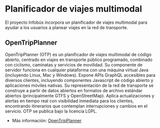 # Planificador de viajes multimodal

El proyecto Infobús incorpora un planificador de viajes multimodal para ayudar a los usuarios a planear viajes en la red de transporte.

## OpenTripPlanner

OpenTripPlanner (OTP) es un planificador de viajes multimodal de código abierto, centrado en viajes en transporte público programado, combinado con ciclismo, caminatas y servicios de movilidad. Su componente de servidor funciona en cualquier plataforma con una máquina virtual Java (incluyendo Linux, Mac y Windows). Expone APIs GraphQL accesibles para diversos clientes, incluyendo componentes Javascript de código abierto y aplicaciones móviles nativas. Su representación de la red de transporte se construye a partir de datos abiertos en formatos de archivo estándar abiertos (principalmente GTFS y OpenStreetMap). Aplica actualizaciones y alertas en tiempo real con visibilidad inmediata para los clientes, encontrando itinerarios que contemplan interrupciones y cambios en el servicio. OTP se publica bajo la licencia LGPL. 

- Más información: [OpenTripPlanner](https://docs.opentripplanner.org/en/latest/)